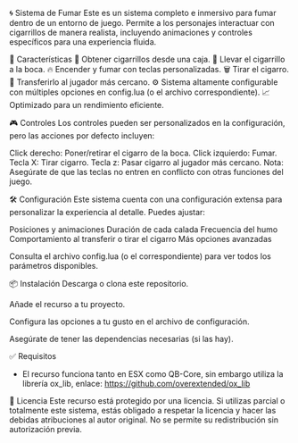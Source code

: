 🌀 Sistema de Fumar
Este es un sistema completo e inmersivo para fumar dentro de un entorno de juego. Permite a los personajes interactuar con cigarrillos de manera realista, incluyendo animaciones y controles específicos para una experiencia fluida.

🧠 Características
🔄 Obtener cigarrillos desde una caja.
👄 Llevar el cigarrillo a la boca.
🔥 Encender y fumar con teclas personalizadas.
🗑️ Tirar el cigarro.
🤝 Transferirlo al jugador más cercano.
⚙️ Sistema altamente configurable con múltiples opciones en config.lua (o el archivo correspondiente).
📈 Optimizado para un rendimiento eficiente.

🎮 Controles
Los controles pueden ser personalizados en la configuración, pero las acciones por defecto incluyen:

Click derecho: Poner/retirar el cigarro de la boca.
Click izquierdo: Fumar.
Tecla X: Tirar cigarro.
Tecla z: Pasar cigarro al jugador más cercano.
Nota: Asegúrate de que las teclas no entren en conflicto con otras funciones del juego.

🛠️ Configuración
Este sistema cuenta con una configuración extensa para personalizar la experiencia al detalle. Puedes ajustar:

Posiciones y animaciones
Duración de cada calada
Frecuencia del humo
Comportamiento al transferir o tirar el cigarro
Más opciones avanzadas

Consulta el archivo config.lua (o el correspondiente) para ver todos los parámetros disponibles.

📦 Instalación
Descarga o clona este repositorio.

Añade el recurso a tu proyecto.

Configura las opciones a tu gusto en el archivo de configuración.

Asegúrate de tener las dependencias necesarias (si las hay).

✅ Requisitos
- El recurso funciona tanto en ESX como QB-Core, sin embargo utiliza la librería ox_lib, enlace: https://github.com/overextended/ox_lib

📜 Licencia
Este recurso está protegido por una licencia. Si utilizas parcial o totalmente este sistema, estás obligado a respetar la licencia y hacer las debidas atribuciones al autor original.
No se permite su redistribución sin autorización previa.

